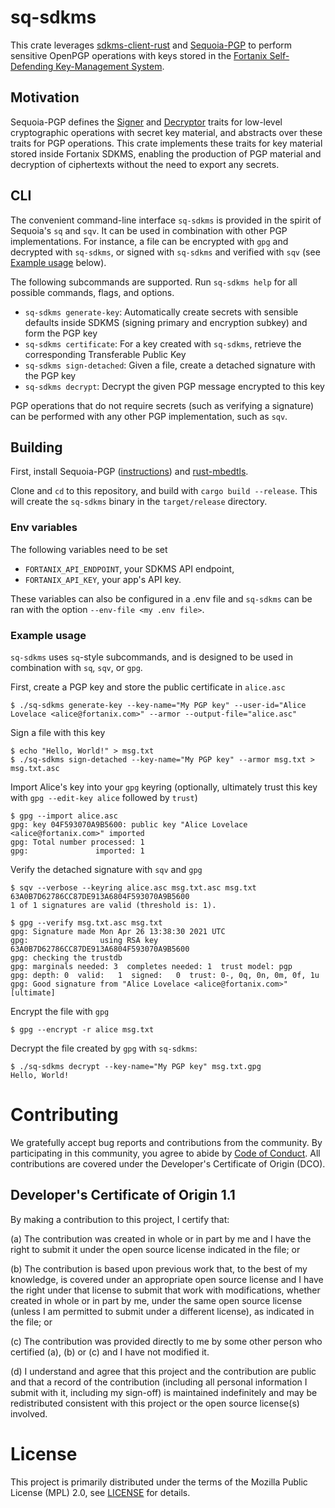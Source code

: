 # sq-sdkms

This crate leverages [sdkms-client-rust][sdkms-client-rust] and
[Sequoia-PGP][Sequoia] to perform sensitive OpenPGP operations with keys stored
in the [Fortanix Self-Defending Key-Management System][SDKMS].

## Motivation

Sequoia-PGP defines the [Signer][sequoia::Signer] and
[Decryptor][sequoia::Decryptor] traits for low-level cryptographic operations
with secret key material, and abstracts over these traits for PGP operations.
This crate implements these traits for key material stored inside Fortanix
SDKMS, enabling the production of PGP material and decryption of ciphertexts
without the need to export any secrets.

## CLI

The convenient command-line interface `sq-sdkms` is provided in the
spirit of Sequoia's `sq` and `sqv`. It can be used in combination with
other PGP implementations. For instance, a file can be
encrypted with `gpg` and decrypted with `sq-sdkms`, or signed with `sq-sdkms`
and verified with `sqv` (see [Example usage](#example-usage) below).

The following subcommands are supported. Run `sq-sdkms help` for all possible
commands, flags, and options.

- `sq-sdkms generate-key`: Automatically create secrets with sensible defaults
  inside SDKMS (signing primary and encryption subkey) and form the PGP key
- `sq-sdkms certificate`: For a key created with `sq-sdkms`, retrieve the
  corresponding Transferable Public Key
- `sq-sdkms sign-detached`: Given a file, create a detached signature with the
  PGP key
- `sq-sdkms decrypt`: Decrypt the given PGP message encrypted to this key

PGP operations that do not require secrets (such as verifying a signature) can
be performed with any other PGP implementation, such as `sqv`.

## Building

First, install Sequoia-PGP ([instructions][instructions-sequoia]) and
[rust-mbedtls][rust-mbedtls].

Clone and `cd` to this repository, and build with `cargo build
--release`. This will create the `sq-sdkms` binary in the `target/release`
directory.

### Env variables

The following variables need to be set

- `FORTANIX_API_ENDPOINT`, your SDKMS API endpoint,
- `FORTANIX_API_KEY`, your app's API key.

These variables can also be configured in a .env file and `sq-sdkms` can be ran with the option `--env-file <my .env file>`.

### Example usage

`sq-sdkms` uses `sq`-style subcommands, and is designed to be used in
combination with `sq`, `sqv`, or `gpg`.

First, create a PGP key and store the public certificate in `alice.asc`
```
$ ./sq-sdkms generate-key --key-name="My PGP key" --user-id="Alice Lovelace <alice@fortanix.com>" --armor --output-file="alice.asc"
```
Sign a file with this key
```
$ echo "Hello, World!" > msg.txt
$ ./sq-sdkms sign-detached --key-name="My PGP key" --armor msg.txt > msg.txt.asc
```
Import Alice's key into your `gpg` keyring (optionally, ultimately trust this
key with `gpg --edit-key alice` followed by `trust`)
```
$ gpg --import alice.asc
gpg: key 04F593070A9B5600: public key "Alice Lovelace <alice@fortanix.com>" imported
gpg: Total number processed: 1
gpg:               imported: 1
```

Verify the detached signature with `sqv` and `gpg`
```
$ sqv --verbose --keyring alice.asc msg.txt.asc msg.txt
63A0B7D62786CC87DE913A6804F593070A9B5600
1 of 1 signatures are valid (threshold is: 1).

$ gpg --verify msg.txt.asc msg.txt
gpg: Signature made Mon Apr 26 13:38:30 2021 UTC
gpg:                using RSA key 63A0B7D62786CC87DE913A6804F593070A9B5600
gpg: checking the trustdb
gpg: marginals needed: 3  completes needed: 1  trust model: pgp
gpg: depth: 0  valid:   1  signed:   0  trust: 0-, 0q, 0n, 0m, 0f, 1u
gpg: Good signature from "Alice Lovelace <alice@fortanix.com>" [ultimate]
```

Encrypt the file with `gpg`
```
$ gpg --encrypt -r alice msg.txt
```

Decrypt the file created by `gpg` with `sq-sdkms`:
```
$ ./sq-sdkms decrypt --key-name="My PGP key" msg.txt.gpg
Hello, World!
```

# Contributing

We gratefully accept bug reports and contributions from the community.
By participating in this community, you agree to abide by [Code of Conduct](./CODE_OF_CONDUCT.md).
All contributions are covered under the Developer's Certificate of Origin (DCO).

## Developer's Certificate of Origin 1.1

By making a contribution to this project, I certify that:

(a) The contribution was created in whole or in part by me and I
have the right to submit it under the open source license
indicated in the file; or

(b) The contribution is based upon previous work that, to the best
of my knowledge, is covered under an appropriate open source
license and I have the right under that license to submit that
work with modifications, whether created in whole or in part
by me, under the same open source license (unless I am
permitted to submit under a different license), as indicated
in the file; or

(c) The contribution was provided directly to me by some other
person who certified (a), (b) or (c) and I have not modified
it.

(d) I understand and agree that this project and the contribution
are public and that a record of the contribution (including all
personal information I submit with it, including my sign-off) is
maintained indefinitely and may be redistributed consistent with
this project or the open source license(s) involved.

# License

This project is primarily distributed under the terms of the Mozilla Public License (MPL) 2.0, see [LICENSE](./LICENSE) for details.

[instructions-sequoia]: https://docs.sequoia-pgp.org/sequoia_guide/chapter_00/index.html
[rust-mbedtls]: https://github.com/fortanix/rust-mbedtls
[Sequoia]: https://sequoia-pgp.org/
[sequoia::Signer]: https://docs.sequoia-pgp.org/sequoia_openpgp/crypto/trait.Signer.html
[sequoia::Decryptor]: https://docs.sequoia-pgp.org/sequoia_openpgp/crypto/trait.Decryptor.html
[sdkms-client-rust]: https://github.com/fortanix/sdkms-client-rust
[SDKMS]: https://fortanix.com/products/data-security-manager/sdkms
